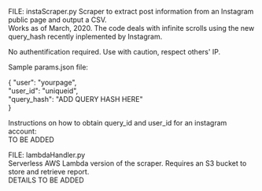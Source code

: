FILE: instaScraper.py
Scraper to extract post information from an Instagram public page and output a CSV.  
Works as of March, 2020. The code deals with infinite scrolls using the new query_hash recently inplemented by Instagram. 

No authentification required. Use with caution, respect others' IP.

Sample params.json file:  

{
    "user": "yourpage",  
    "user_id": "uniqueid",  
    "query_hash": "ADD QUERY HASH HERE"  
}

Instructions on how to obtain query_id and user_id for an instagram account:  
TO BE ADDED


FILE: lambdaHandler.py  
Serverless AWS Lambda version of the scraper. Requires an S3 bucket to store and retrieve report.  
DETAILS TO BE ADDED  

